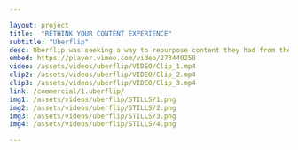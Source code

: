 ```yaml
---

layout: project
title:  "RETHINK YOUR CONTENT EXPERIENCE"
subtitle: "Uberflip"
desc: Uberflip was seeking a way to repurpose content they had from their conference. Their ask was to take 12 seperate 30 - 50 minute presentations and turn them into 1-2 minute sizzle reels. W 
embed: https://player.vimeo.com/video/273440258
video: /assets/videos/uberflip/VIDEO/Clip_1.mp4
clip2: /assets/videos/uberflip/VIDEO/Clip_2.mp4
clip3: /assets/videos/uberflip/VIDEO/Clip_3.mp4
link: /commercial/1.uberflip/
img1: /assets/videos/uberflip/STILLS/1.png
img2: /assets/videos/uberflip/STILLS/2.png
img3: /assets/videos/uberflip/STILLS/3.png
img4: /assets/videos/uberflip/STILLS/4.png

---
```

